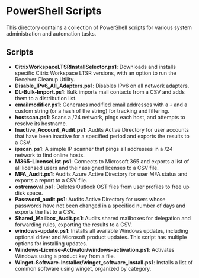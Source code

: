# PowerShell Scripts

This directory contains a collection of PowerShell scripts for various system administration and automation tasks.

## Scripts

- **CitrixWorkspaceLTSRInstallSelector.ps1**: Downloads and installs specific Citrix Workspace LTSR versions, with an option to run the Receiver Cleanup Utility.
- **Disable_IPv6_All_Adapters.ps1**: Disables IPv6 on all network adapters.
- **DL-Bulk-Import.ps1**: Bulk imports mail contacts from a CSV and adds them to a distribution list.
- **emailmodifier.ps1**: Generates modified email addresses with a `+` and a custom string (or a hash of the string) for tracking and filtering.
- **hostscan.ps1**: Scans a /24 network, pings each host, and attempts to resolve its hostname.
- **Inactive_Account_Audit.ps1**: Audits Active Directory for user accounts that have been inactive for a specified period and exports the results to a CSV.
- **ipscan.ps1**: A simple IP scanner that pings all addresses in a /24 network to find online hosts.
- **M365-LicenseList.ps1**: Connects to Microsoft 365 and exports a list of all licensed users and their assigned licenses to a CSV file.
- **MFA_Audit.ps1**: Audits Azure Active Directory for user MFA status and exports a report to a CSV file.
- **ostremoval.ps1**: Deletes Outlook OST files from user profiles to free up disk space.
- **Password_audit.ps1**: Audits Active Directory for users whose passwords have not been changed in a specified number of days and exports the list to a CSV.
- **Shared_Mailbox_Audit.ps1**: Audits shared mailboxes for delegation and forwarding rules, exporting the results to a CSV.
- **windows-update.ps1**: Installs all available Windows updates, including optional driver and Microsoft product updates. This script has multiple options for installing updates.
- **Windows-License-Activator/windows-activation.ps1**: Activates Windows using a product key from a file.
- **Winget-Software-Installer/winget_software_install.ps1**: Installs a list of common software using winget, organized by category.